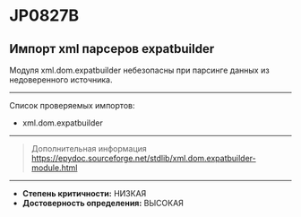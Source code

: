 # JP0827B
## Импорт xml парсеров expatbuilder
Модуля xml.dom.expatbuilder небезопасны при парсинге данных из недоверенного источника.


---
Список проверяемых импортов:

* xml.dom.expatbuilder

---
> Дополнительная информация
> <https://epydoc.sourceforge.net/stdlib/xml.dom.expatbuilder-module.html>
---
* __Степень критичности:__ НИЗКАЯ
* __Достоверность определения:__ ВЫСОКАЯ
